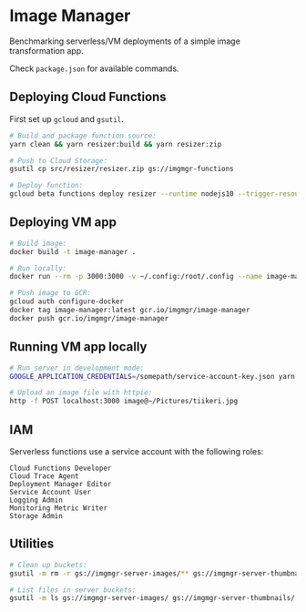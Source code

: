 # Image Manager

Benchmarking serverless/VM deployments of a simple image transformation app.

Check `package.json` for available commands.

## Deploying Cloud Functions

First set up `gcloud` and `gsutil`.

```bash
# Build and package function source:
yarn clean && yarn resizer:build && yarn resizer:zip

# Push to Cloud Storage:
gsutil cp src/resizer/resizer.zip gs://imgmgr-functions

# Deploy function:
gcloud beta functions deploy resizer --runtime nodejs10 --trigger-resource imgmgr-images --trigger-event google.storage.object.finalize --region us-east1 --source gs://imgmgr-functions/resizer.zip --service-account serverless@imgmgr.iam.gserviceaccount.com --entry-point resizer
```

## Deploying VM app

```bash
# Build image:
docker build -t image-manager .

# Run locally:
docker run --rm -p 3000:3000 -v ~/.config:/root/.config --name image-manager image-manager:latest

# Push image to GCR:
gcloud auth configure-docker
docker tag image-manager:latest gcr.io/imgmgr/image-manager
docker push gcr.io/imgmgr/image-manager
```

## Running VM app locally

```bash
# Run server in development mode:
GOOGLE_APPLICATION_CREDENTIALS=/somepath/service-account-key.json yarn server:dev

# Upload an image file with httpie:
http -f POST localhost:3000 image@~/Pictures/tiikeri.jpg
```

## IAM

Serverless functions use a service account with the following roles:

```
Cloud Functions Developer
Cloud Trace Agent
Deployment Manager Editor
Service Account User
Logging Admin
Monitoring Metric Writer
Storage Admin
```

## Utilities

```bash
# Clean up buckets:
gsutil -m rm -r gs://imgmgr-server-images/** gs://imgmgr-server-thumbnails/** gs://imgmgr-images/** gs://imgmgr-thumbnails/**

# List files in server buckets:
gsutil -m ls gs://imgmgr-server-images/ gs://imgmgr-server-thumbnails/
```
